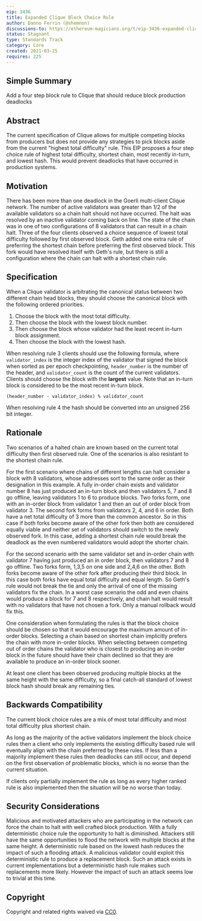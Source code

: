 ```yaml
---
eip: 3436
title: Expanded Clique Block Choice Rule
author: Danno Ferrin (@shemnon)
discussions-to: https://ethereum-magicians.org/t/eip-3436-expanded-clique-block-choice-rule/5809
status: Stagnant
type: Standards Track
category: Core
created: 2021-03-25
requires: 225
---
```


## Simple Summary

Add a four step block rule to Clique that should reduce block production deadlocks

## Abstract

The current specification of Clique allows for multiple competing blocks from producers but does not provide any strategies to pick blocks aside from the current "highest total difficulty" rule. This EIP proposes a four step choice rule of highest total difficulty, shortest chain, most recently in-turn, and lowest hash. This would prevent deadlocks that have occurred in production systems.

## Motivation

There has been more than one deadlock in the Goerli multi-client Clique network. The number of active validators was greater than 1/2 of the available validators so a chain halt should not have occurred. The halt was resolved by an inactive validator coming back on line. The state of the chain was in one of two configurations of 8 validators that can result in a chain halt. Three of the four clients observed a choice sequence of lowest total difficulty followed by first observed block. Geth added one extra rule of preferring the shortest chain before preferring the first observed block. This fork would have resolved itself with Geth's rule, but there is still a configuration where the chain can halt with a shortest chain rule.

## Specification

When a Clique validator is arbitrating the canonical status between two different chain head blocks, they should choose the canonical block with the following ordered priorities.

1. Choose the block with the most total difficulty.
2. Then choose the block with the lowest block number.
3. Then choose the block whose validator had the least recent in-turn block assignment.
4. Then choose the block with the lowest hash.

When resolving rule 3 clients should use the following formula, where `validator_index` is the integer index of the validator that signed the block when sorted as per epoch checkpointing, `header_number` is the number of the header, and `validator_count` is the count of the current validators. Clients should choose the block with the **largest** value. Note that an in-turn block is considered to be the most recent in-turn block.

```
(header_number - validator_index) % validator_count
```

When resolving rule 4 the hash should be converted into an unsigned 256 bit integer.

## Rationale

Two scenarios of a halted chain are known based on the current total difficulty then first observed rule. One of the scenarios is also resistant to the shortest chain rule.

For the first scenario where chains of different lengths can halt consider a block with 8 validators, whose addresses sort to the same order as their designation in this example. A fully in-order chain exists and validator number 8 has just produced an in-turn block and then validators 5, 7 and 8 go offline, leaving validators 1 to 6 to produce blocks. Two forks form, one with an in-order block from validator 1 and then an out of order block from validator 3. The second fork forms from validators 2, 4, and 6 in order. Both have a net total difficulty of 3 more than the common ancestor. So in this case if both forks become aware of the other fork then both are considered equally viable and neither set of validators should switch to the newly observed fork. In this case, adding a shortest chain rule would break the deadlock as the even numbered validators would adopt the shorter chain.

For the second scenario with the same validator set and in-order chain with validator 7 having just produced an in order block, then validators 7 and 8 go offline. Two forks form, 1,3,5 on one side and 2,4,6 on the other. Both forks become aware of the other fork after producing their third block. In this case both forks have equal total difficulty and equal length. So Geth's rule would not break the tie and only the arrival of one of the missing validators fix the chain. In a worst case scenario the odd and even chains would produce a block for 7 and 8 respectively, and chain halt would result with no validators that have not chosen a fork. Only a manual rollback would fix this.

One consideration when formulating the rules is that the block choice should be chosen so that it would encourage the maximum amount of in-order blocks. Selecting a chain based on shortest chain implicitly prefers the chain with more in-order blocks. When selecting between competing out of order chains the validator who is closest to producing an in-order block in the future should have their chain declined so that they are available to produce an in-order block sooner.

At least one client has been observed producing multiple blocks at the same height with the same difficulty, so a final catch-all standard of lowest block hash should break any remaining ties.

## Backwards Compatibility

The current block choice rules are a mix of most total difficulty and most total difficulty plus shortest chain.

As long as the majority of the active validators implement the block choice rules then a client who only implements the existing difficulty based rule will eventually align with the chain preferred by these rules. If less than a majority implement these rules then deadlocks can still occur, and depend on the first observation of problematic blocks, which is no worse than the current situation.

If clients only partially implement the rule as long as every higher ranked rule is also implemented then the situation will be no worse than today.

## Security Considerations

Malicious and motivated attackers who are participating in the network can force the chain to halt with well crafted block production. With a fully deterministic choice rule the opportunity to halt is diminished. Attackers still have the same opportunities to flood the network with multiple blocks at the same height. A deterministic rule based on the lowest hash reduces the impact of such a flooding attack. A malicious validator could exploit this deterministic rule to produce a replacement block. Such an attack exists in current implementations but a deterministic hash rule makes such replacements more likely. However the impact of such an attack seems low to trivial at this time.

## Copyright

Copyright and related rights waived via [CC0](../LICENSE.md).
